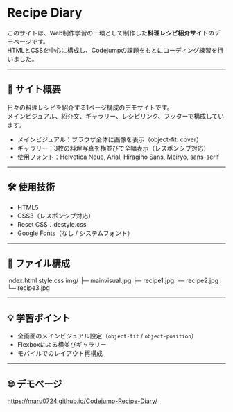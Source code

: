 # Recipe Diary

このサイトは、Web制作学習の一環として制作した**料理レシピ紹介サイト**のデモページです。  
HTMLとCSSを中心に構成し、Codejumpの課題をもとにコーディング練習を行いました。

---

## 📖 サイト概要

日々の料理レシピを紹介する1ページ構成のデモサイトです。  
メインビジュアル、紹介文、ギャラリー、レシピリンク、フッターで構成しています。

- メインビジュアル：ブラウザ全体に画像を表示（object-fit: cover）
- ギャラリー：3枚の料理写真を横並びで全幅表示（レスポンシブ対応）
- 使用フォント：Helvetica Neue, Arial, Hiragino Sans, Meiryo, sans-serif

---

## 🛠 使用技術

- HTML5  
- CSS3（レスポンシブ対応）  
- Reset CSS：destyle.css  
- Google Fonts（なし / システムフォント）

---

## 📂 ファイル構成

index.html
style.css
img/
├─ mainvisual.jpg
├─ recipe1.jpg
├─ recipe2.jpg
└─ recipe3.jpg

---

## 💡 学習ポイント

- 全画面のメインビジュアル設定（`object-fit` / `object-position`）  
- Flexboxによる横並びギャラリー  
- モバイルでのレイアウト再構成  

---

## 🌐 デモページ

https://maru0724.github.io/Codejump-Recipe-Diary/

